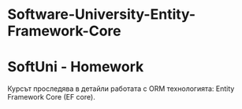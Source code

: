 # Software-University-Entity-Framework-Core
# SoftUni - Homework

Курсът проследява в детайли работата с ORM технологията: Entity Framework Core (EF core).
